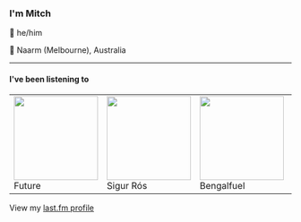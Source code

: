 <article><h3>I&#x27;m Mitch</h3><section><p>👨 he/him</p><p>📍 Naarm (Melbourne), Australia</p></section><hr/><section><h4>I&#x27;ve been listening to</h4><table><tbody><td><img src="https://lastfm.freetls.fastly.net/i/u/174s/221d53768d47338692fa9fc60b6a6b26.png" height="150px" alt="" role="presentation"/><br/>Future</td><td><img src="https://lastfm.freetls.fastly.net/i/u/174s/514ee2ab45cb48b796416288a8633c10.png" height="150px" alt="" role="presentation"/><br/>Sigur Rós</td><td><img src="https://lastfm.freetls.fastly.net/i/u/174s/b191ce2414c483b3372d439d9bf91786.png" height="150px" alt="" role="presentation"/><br/>Bengalfuel</td><td><img src="https://lastfm.freetls.fastly.net/i/u/174s/81c5b5f3d14689da7164c55cefacf7a9.png" height="150px" alt="" role="presentation"/><br/>Isik Kural</td><td><img src="https://lastfm.freetls.fastly.net/i/u/174s/f208c5b5995f360cb0a492880372f0fd.png" height="150px" alt="" role="presentation"/><br/>Nala Sinephro</td></tbody></table><span>View my <a href="https://www.last.fm/user/my-slab">last.fm profile</a></span></section></article>